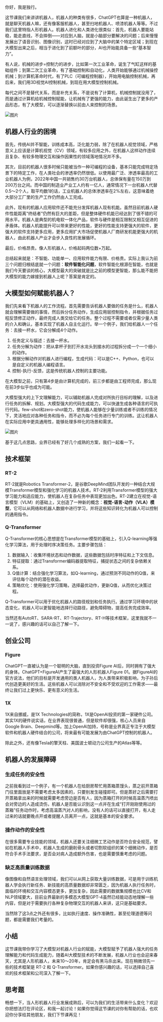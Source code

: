 你好，我是独行。

这节课我们来讲讲机器人，机器人的种类有很多，ChatGPT也算是一种机器人，就是聊天机器人嘛，还有像客服机器人，甚至扫地机器人、喷漆机器人等等。不过我们这里特指人形机器人。机器人进化和人类进化很类似：首先，机器人要能站稳，能走直线，不会摔倒——对应到人脑，就是小脑部分要解决的问题；后来慢慢发展出了语音识别、图像识别，这时已经对应到了大脑中的某个特定区域；到现在大模型出来之后，相当于进化到了前额叶的部分，AI也开始能具备一些“基本智力”。

有人说，机械的进步=控制力的进步，比如第一次工业革命，诞生了气缸这样的基础组件；到第二次工业革命，有了基础控制和自动化，人类开始能够通过机械操控机械；到计算机革命时代，有了PLC（可编程控制器），开始用电脑控制机械，再后来，我们用3D视觉AI控制机械，到现在用大模型控制机械。

每代之间不是替代关系，而是补充关系，不是说有了计算机，机械控制就没用了，而是通过计算机给机械控制赋能，让机械有了更强的能力，由此诞生出了更多的产品形态，有了大模型，可以逐渐替换以前由人来控制的场景。

![图片](https://static001.geekbang.org/resource/image/d3/8f/d3f50d3yy88322729f900c3d98cfda8f.png?wh=1910x1374)

## 机器人行业的困境

首先，传统AI并不智能，训练成本高，泛化能力弱，除了在机器人视觉领域，严格意义上应该是计算机视觉（CV）领域，有较多应用之外，在机器人这样动作连续且复杂、有较多物理交互和操作因果性的领域落地情况并不多。

其次，目前的机器人很多时候只能被当作一种可编程的设备，基本只能完成特定场景下的特定工作，在人类社会的渗透率仍然很低。以使用最广泛、渗透率最高的工业机器人为例，2022年中国一共销售约30万台机器人，总体保有量在150万到200万台之间。而中国的制造业产业工人约有一亿人，通常情况下一台机器人代替0.5～2个人，取平均数1的话，工业机器人的总体渗透率在2%左右，这意味着绝大部分工厂里的生产工作仍然由人工完成。

此外，现有的机器人应用软件还不能充分发挥机器人现有机能。虽然目前机器人硬件性能距离“终结者”仍然有巨大的差距，但是整体硬件机能已经达到了很不错的可用水平。机器人是典型的机电软一体化产品，软件与硬件是相互限制又相互促进的矛盾体。机器人机能提升可以带来更好的性能，更好的性能支持更强大的软件，更强大的软件支持更多应用，更多应用扩大市场促使机器人厂商研发机能更强大的机器人，由此机器人产业才会步入良性的发展循环。

最后，价格昂贵。像人形机器人，价格起码两位数+万起。

总结起来就是：不智能、功能单一、应用软件能力有限、价格贵。实际上我认为前三个问题归根结底就一个问题：**软件智能化问题**，软件智能化根源在智能，也就是我们今天要谈的核心，大模型最大的突破就是比之前的模型更智能，那么能不能把大模型的能力嫁接到机器人上呢？答案是肯定的。

## 大模型如何赋能机器人？

我们先来看下机器人的工作流程。首先需要告诉机器人要做的任务是什么，机器人就会理解需要做的事情，然后拆分任务动作，生成应用层控制指令，并根据任务过程反馈修正动作，最终完成人类交给它的任务。整个过程不需要或者仅需少量人类的介入和确认，基本实现了机器人自主化运行。举一个例子，我们给机器人一个任务：去接一杯水，它会分解成4个动作。

1. 任务定义与描述：去接一杯水。
2. 任务分解为动作：把从拿杯子到打开水龙头到接水的过程拆分成一个一个细小的动作。
3. 根据分解动作对机器人进行编程，生成代码：可以是C++、Python，也可以是自定义的机器人编程语言。
4. 控制-执行-反馈，这是传统机器人控制的主要功能。

在大模型之前，只有第4步是由计算机完成的，前三步都是由工程师完成，那么现在前3步似乎也成为可能。

大模型强大的上下文理解能力，可以辅助机器人完成对所执行目标的理解，以及进行任务的拆解、规划。大模型强大的代码生成能力，可以快速生成各种语言的可执行代码。few-shot和zero-shot能力，使机器人能够在少量训练或者不训练的情况下，灵活地应对各种任务和指令，而不必为每个任务进行专门的训练。这让机器人在实际应用中更具通用性，能够处理多样化的场景和需求。

![图片](https://static001.geekbang.org/resource/image/3c/7e/3c04bacf1422799cd5d2fdffe073f57e.png?wh=2010x914)

基于这几点思路，业界已经有了好几个成熟的方案，我们一起看一下。

## 技术框架

### RT-2

RT-2就是Robotics Transformer-2，是谷歌DeepMind团队开发的一种结合大规模Transformer模型和强化学习的机器人技术。RT-2利用Transformer模型的强大学习能力和适应能力，使机器人在复杂任务中表现更加出色。RT-2建立在视觉-语言模型（VLM）的基础上，又创造了一种新的概念：**视觉-语言-动作（VLA）模型**，它可以从网络和机器人数据中进行学习，并将这些知识转化为机器人可以控制的通用指令。

### Q-Transformer

Q-Transformer的核心思想是在Transformer模型的基础上，引入Q-learning等强化学习算法，用于处理时序决策任务。主要步骤包括：

1. 数据输入：收集环境状态和动作数据，这些数据包括时序特征和上下文信息。
2. 特征提取：通过Transformer编码器提取特征，捕捉状态之间的复杂依赖关系。
3. Q值计算：结合强化学习算法，如Q-learning，通过预测不同动作的Q值，来评估每个动作的潜在收益。
4. 策略优化：使用强化学习策略，选择最优动作，更新Q值，从而优化决策过程。

Q-Transformer可以用于优化机器人的路径规划和任务执行。通过学习环境中的状态变化，机器人可以更智能地选择行动路径，避免障碍物，提高任务完成效率。

当然还有AutoRT、SARA-RT、RT-Trajectory、RT-H等技术框架，这里我就不一一说了，感兴趣的话可以自己了解一下。

## 创业公司

### Figure

ChatGPT一直被认为是一个聪明的大脑，直到投资Figure AI后，同时拥有了强大的身体。ChatGPT+FigureAI产生了最强大的人形机器人Figure 01。据FigureAI的官方说法，他们的目标是开发通用的类人机器人，为人类带来积极影响，为子孙后代创造更美好的生活。这些机器人可以消除对不安全和不受欢迎的工作需求——最终让我们过上更快乐、更有意义的生活。

### 1X

1X来自挪威，是1X Technologies的简称，1X是OpenAI投资的第一家硬件公司。其实1X的硬件说实话，在业界表现很普通，但是软件却很强，核心人员来自Google Brain、Deepmind等。加上OpenAI加持，号称是业界真正专注于大模型软件和机器人硬件结合的公司，将来最有可能发展为由ChatGPT控制的机器人。

除此之外，还有像Tesla的擎天柱、美国波士顿动力公司生产的Atlas等等。

## 机器人的发展障碍

### 生成任务的安全性

之前我看到过一个例子，有一个机器人在给厨房帮忙用蒸箱蒸馒头，蒸之前开蒸箱门往里面放是不需要考虑太多因素的，只要别发生碰撞即可。但是蒸好之后需要打开蒸箱拿出来的时候就需要考虑旁边是否有人，因为蒸箱打开的时候高温蒸汽喷出会对旁边的人造成烫伤，机器人是否能认识到这一点并在生成“打开刚刚使用过的蒸箱”任务动作时，考虑高温蒸汽对人的影响，没有人的话可以直接打开，有人走过来的话就要晚点开或者提醒人员离开一点，这就是基本的安全要求。

### 操作动作的安全性

在很多需要专业技能的领域，机器人还要关注细微工艺动作是否符合安全规范，譬如在机器人手术中，机器人生成的磨削骨头或者切割软组织的某个细微动作，是否符合手术手法要求，是否会对病人造成额外伤害，也是需要慎重考虑的问题。

### 缺乏高质量训练数据

像图像和自然语言处理领域，我们可以从网上获取大量训练数据，可是用于训练机器人学会执行新任务、新技能的高质量数据却非常匮乏，因为机器人执行任务时，面临的环境和交互内容模态更多，更加复杂，因此需要的数据集规模也比CV和NLP领域要大，目前业界最新的多模态大模型GPT-4虽然已经能动态地理解一些内容，但是对于需要执行各种复杂物理交互的机器人来讲，这只是基础要求。

当然除了这3点之外还有很多，比如执行速度、操作准确性，甚至伦理道德等问题，都是需要我们考量的。

## 小结

这节课我带你学习了大模型对机器人行业的赋能，大模型赋予了机器人强大的任务理解能力和代码生成能力，随着AI大模型技术的不断发展，机器人行业也会迎来春天，尤其是人形机器人，未来10～20年，肯定会有黑马杀出来。现在稍微领先一些的技术框架是 RT-2 和 Q-Transformer。如果你感兴趣的话，可以选择自己喜欢的技术框架和公司深入了解一下。

## 思考题

畅想一下，当人形机器人行业发展成熟后，可以为我们的生活带来什么变化？欢迎你把想法打在评论区，和我一起讨论！如果你觉得这节课的对你有帮助的话，也欢迎你分享给其他朋友，我们下节课再见！